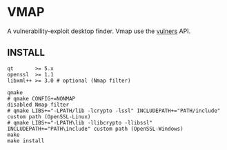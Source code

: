 # VMAP

A vulnerability-exploit desktop finder. Vmap use the [vulners](https://vulners.com/api/v3/) API.

## INSTALL

```shell
qt       >= 5.x
openssl  >= 1.1
libxml++ >= 3.0 # optional (Nmap filter)
```

```shell
qmake
# qmake CONFIG+=NONMAP                                                      disabled Nmap filter
# qmake LIBS+="-LPATH/lib -lcrypto -lssl" INCLUDEPATH+="PATH/include"       custom path (OpenSSL-Linux)
# qmake LIBS+="-LPATH\lib -llibcrypto -llibssl" INCLUDEPATH+="PATH\include" custom path (OpenSSL-Windows)
make
make install
```

